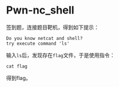 # Pwn-nc_shell
签到题，连接题目靶机，得到如下提示：

```text
Do you know netcat and shell?
try execute command 'ls'
```

输入`ls`后，发现存在`flag`文件，于是使用指令：

```shell
cat flag
```

得到flag。